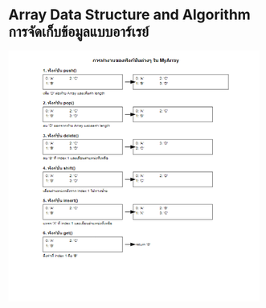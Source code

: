 # Array Data Structure and Algorithm การจัดเก็บข้อมูลแบบอาร์เรย์
<img src="./Array.png" alt="Array" width="500" height="500" center>
